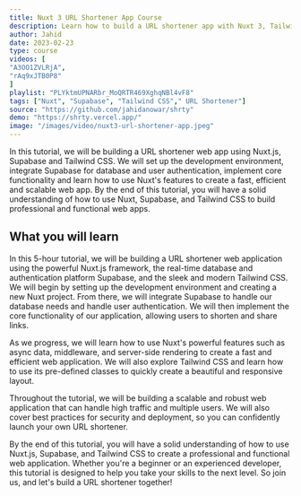 ```yaml
---
title: Nuxt 3 URL Shortener App Course
description: Learn how to build a URL shortener app with Nuxt 3, Tailwind CSS, and Firebase.
author: Jahid
date: 2023-02-23
type: course
videos: [
"A3OO1ZVLRjA",
"rAq9xJTB0P8"
]
playlist: "PLYktmUPNARbr_MoQRTR469XghqNBl4vF8"
tags: ["Nuxt", "Supabase", "Tailwind CSS"," URL Shortener"]
source: "https://github.com/jahidanowar/shrty"
demo: "https://shrty.vercel.app/"
image: "/images/video/nuxt3-url-shortener-app.jpeg"
---
```


In this tutorial, we will be building a URL shortener web app using Nuxt.js, Supabase and Tailwind CSS. We will set up the development environment, integrate Supabase for database and user authentication, implement core functionality and learn how to use Nuxt's features to create a fast, efficient and scalable web app. By the end of this tutorial, you will have a solid understanding of how to use Nuxt, Supabase, and Tailwind CSS to build professional and functional web apps.

## What you will learn

In this 5-hour tutorial, we will be building a URL shortener web application using the powerful Nuxt.js framework, the real-time database and authentication platform Supabase, and the sleek and modern Tailwind CSS. We will begin by setting up the development environment and creating a new Nuxt project. From there, we will integrate Supabase to handle our database needs and handle user authentication. We will then implement the core functionality of our application, allowing users to shorten and share links.

As we progress, we will learn how to use Nuxt's powerful features such as async data, middleware, and server-side rendering to create a fast and efficient web application. We will also explore Tailwind CSS and learn how to use its pre-defined classes to quickly create a beautiful and responsive layout.

Throughout the tutorial, we will be building a scalable and robust web application that can handle high traffic and multiple users. We will also cover best practices for security and deployment, so you can confidently launch your own URL shortener.

By the end of this tutorial, you will have a solid understanding of how to use Nuxt.js, Supabase, and Tailwind CSS to create a professional and functional web application. Whether you're a beginner or an experienced developer, this tutorial is designed to help you take your skills to the next level. So join us, and let's build a URL shortener together!
